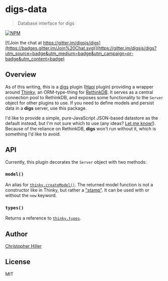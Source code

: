 # digs-data

> Database interface for digs

[![NPM](https://nodei.co/npm/digs-data.png?compact=true)](https://www.npmjs.com/package/digs-data)

[![Join the chat at https://gitter.im/digsjs/digs](https://badges.gitter.im/Join%20Chat.svg)](https://gitter.im/digsjs/digs?utm_source=badge&utm_medium=badge&utm_campaign=pr-badge&utm_content=badge)

## Overview

As of this writing, this is a [digs](https://www.npmjs.com/package/digs) plugin ([Hapi](http://hapijs.com) plugin) providing a wrapper around [Thinky](http://thinky.io), an ORM-type-thing for [RethinkDB](http://rethinkdb.com/).  It serves as a central connection pool to RethinkDB, and exposes some functionality to the `Server` object for other plugins to use.  If you need to define models and persist data in a **digs** server, use this package.

I'd like to provide a simple, pure-JavaScript JSON-based datastore as the default instead, but I'm not sure which to use (any ideas? [Let me know!](https://github.com/digsjs/digs-data/issues)).  Because of the reliance on RethinkDB, **digs** won't run without it, which is something I'd like to avoid.

## API

Currently, this plugin decorates the `Server` object with two methods:

### `model()`

An alias for [`thinky.createModel()`](http://thinky.io/documentation/api/thinky/#createmodel).  The returned model function is not a constructor like in Thinky, but rather a ["stamp"](https://www.npmjs.com/package/stampit).  It can be used with or without the `new` keyword.

### `types()`

Returns a reference to [`thinky.types`](http://thinky.io/documentation/schemas/).

## Author

[Christopher Hiller](https://boneskull.com)

## License

MIT

